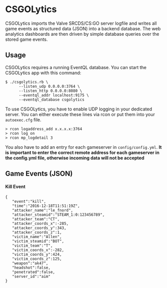CSGOLytics
==========

CSGOLytics imports the Valve SRCDS/CS:GO server logfile and writes all game events as structured data (JSON) into a backend database. The web analytics dashboards are then driven by simple database queries over the stored game events.

Usage
-----

CSGOLytics requires a running EventQL database. You can start the CSGOLytics app with this command:

    $ ./csgolytics.rb \
          --listen_udp 0.0.0.0:3764 \
          --listen_http 0.0.0.0:8080 \
          --eventql_addr localhost:9175 \
          --eventql_database csgolytics

To use CSGOLytics, you have to enable UDP logging in your dedicated server. You can either execute these lines via rcon or put them into your `autoexec.cfg` file.

    > rcon logaddress_add x.x.x.x:3764
    > rcon log on
    > rcon mp_logdetail 3

You also have to add an entry for each gameserver in `config/config.yml`. **It is important to enter the correct remote address for each gameserver in the config.yml file, otherwise incoming data will not be accepted**


Game Events (JSON)
------------------

#### Kill Event

    {  
       "event":"kill",
       "time":"2016-12-18T11:51:19Z",
       "attacker_name":"le_fnord",
       "attacker_steamid":"STEAM_1:0:123456789",
       "attacker_team":"CT",
       "attacker_coords_x":-285,
       "attacker_coords_y":343,
       "attacker_coords_z":1,
       "victim_name":"Allen",
       "victim_steamid":"BOT",
       "victim_team":"T",
       "victim_coords_x":-282,
       "victim_coords_y":424,
       "victim_coords_z":125,
       "weapon":"ak47",
       "headshot":false,
       "penetrated":false,
       "server_id":"aim"
    }
